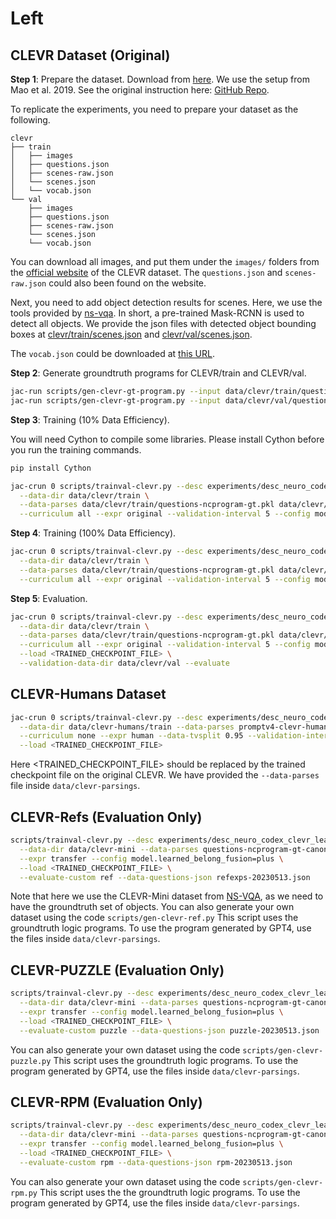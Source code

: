 # Left

## CLEVR Dataset (Original)

**Step 1**: Prepare the dataset. Download from [here](https://cs.stanford.edu/people/jcjohns/clevr/). We use the setup from Mao et al. 2019. See the original instruction here: [GitHub Repo](https://github.com/vacancy/NSCL-PyTorch-Release).

To replicate the experiments, you need to prepare your dataset as the following.

```
clevr
├── train
│   ├── images
│   ├── questions.json
│   ├── scenes-raw.json
│   └── scenes.json
│   └── vocab.json
└── val
    ├── images
    ├── questions.json
    ├── scenes-raw.json
    └── scenes.json
    └── vocab.json
```

You can download all images, and put them under the `images/` folders from the [official website](https://cs.stanford.edu/people/jcjohns/clevr/) of the CLEVR dataset.
The `questions.json` and `scenes-raw.json` could also been found on the website.

Next, you need to add object detection results for scenes. Here, we use the tools provided by [ns-vqa](https://github.com/kexinyi/ns-vqa).
In short, a pre-trained Mask-RCNN is used to detect all objects. We provide the json files with detected object bounding boxes at [clevr/train/scenes.json](http://nscl.csail.mit.edu/data/code-data/clevr/train/scenes.json.zip) and [clevr/val/scenes.json](http://nscl.csail.mit.edu/data/code-data/clevr/val/scenes.json.zip).

The `vocab.json` could be downloaded at [this URL](http://nscl.csail.mit.edu/data/code-data/clevr/vocab.json).

**Step 2**: Generate groundtruth programs for CLEVR/train and CLEVR/val.

```bash
jac-run scripts/gen-clevr-gt-program.py --input data/clevr/train/questions.json --output data/clevr/train/questions-ncprogram-gt.pkl
jac-run scripts/gen-clevr-gt-program.py --input data/clevr/val/questions.json --output data/clevr/val/questions-ncprogram-gt.pkl
```

**Step 3**: Training (10% Data Efficiency).

You will need Cython to compile some libraries. Please install Cython before you run the training commands.

```bash
pip install Cython
```

```bash
jac-crun 0 scripts/trainval-clevr.py --desc experiments/desc_neuro_codex_clevr_learned_belongings.py \
  --data-dir data/clevr/train \
  --data-parses data/clevr/train/questions-ncprogram-gt.pkl data/clevr/val/questions-ncprogram-gt.pkl \
  --curriculum all --expr original --validation-interval 5 --config model.learned_belong_fusion=plus --data-tvsplit 0.95 --data-retain 0.1
```

**Step 4**: Training (100% Data Efficiency).

```bash
jac-crun 0 scripts/trainval-clevr.py --desc experiments/desc_neuro_codex_clevr_learned_belongings.py \
  --data-dir data/clevr/train \
  --data-parses data/clevr/train/questions-ncprogram-gt.pkl data/clevr/val/questions-ncprogram-gt.pkl \
  --curriculum all --expr original --validation-interval 5 --config model.learned_belong_fusion=plus --data-tvsplit 0.95
```

**Step 5**: Evaluation.

```bash
jac-crun 0 scripts/trainval-clevr.py --desc experiments/desc_neuro_codex_clevr_learned_belongings.py \
  --data-dir data/clevr/train \
  --data-parses data/clevr/train/questions-ncprogram-gt.pkl data/clevr/val/questions-ncprogram-gt.pkl \
  --curriculum all --expr original --validation-interval 5 --config model.learned_belong_fusion=plus --data-tvsplit 0.95 \
  --load <TRAINED_CHECKPOINT_FILE> \
  --validation-data-dir data/clevr/val --evaluate
```

## CLEVR-Humans Dataset

```bash
jac-crun 0 scripts/trainval-clevr.py --desc experiments/desc_neuro_codex_clevr_learned_belongings.py \
  --data-dir data/clevr-humans/train --data-parses promptv4-clevr-humans-trial3-round3.decomposed-full.pkl \
  --curriculum none --expr human --data-tvsplit 0.95 --validation-interval 5 --config model.learned_belong_fusion=plus \
  --load <TRAINED_CHECKPOINT_FILE>
```

Here <TRAINED_CHECKPOINT_FILE> should be replaced by the trained checkpoint file on the original CLEVR.
We have provided the `--data-parses` file inside `data/clevr-parsings`.

## CLEVR-Refs (Evaluation Only)

```bash
scripts/trainval-clevr.py --desc experiments/desc_neuro_codex_clevr_learned_belongings.py \
  --data-dir data/clevr-mini --data-parses questions-ncprogram-gt-canonize-same.json transfer-questions-ncprogram.pkl \
  --expr transfer --config model.learned_belong_fusion=plus \
  --load <TRAINED_CHECKPOINT_FILE> \
  --evaluate-custom ref --data-questions-json refexps-20230513.json
```

Note that here we use the CLEVR-Mini dataset from [NS-VQA](https://github.com/kexinyi/ns-vqa), as we need to have the groundtruth set of objects.
You can also generate your own dataset using the code `scripts/gen-clevr-ref.py`
This script uses the groundtruth logic programs. To use the program generated by GPT4, use the files inside `data/clevr-parsings`.

## CLEVR-PUZZLE (Evaluation Only)

```bash
scripts/trainval-clevr.py --desc experiments/desc_neuro_codex_clevr_learned_belongings.py \
  --data-dir data/clevr-mini --data-parses questions-ncprogram-gt-canonize-same.json transfer-questions-ncprogram.pkl \
  --expr transfer --config model.learned_belong_fusion=plus \
  --load <TRAINED_CHECKPOINT_FILE> \
  --evaluate-custom puzzle --data-questions-json puzzle-20230513.json
```

You can also generate your own dataset using the code `scripts/gen-clevr-puzzle.py`
This script uses the groundtruth logic programs. To use the program generated by GPT4, use the files inside `data/clevr-parsings`.

## CLEVR-RPM (Evaluation Only)

```bash
scripts/trainval-clevr.py --desc experiments/desc_neuro_codex_clevr_learned_belongings.py \
  --data-dir data/clevr-mini --data-parses questions-ncprogram-gt-canonize-same.json transfer-questions-ncprogram.pkl \
  --expr transfer --config model.learned_belong_fusion=plus \
  --load <TRAINED_CHECKPOINT_FILE> \
  --evaluate-custom rpm --data-questions-json rpm-20230513.json
```

You can also generate your own dataset using the code `scripts/gen-clevr-rpm.py`
This script uses the the groundtruth logic programs. To use the program generated by GPT4, use the files inside `data/clevr-parsings`.

